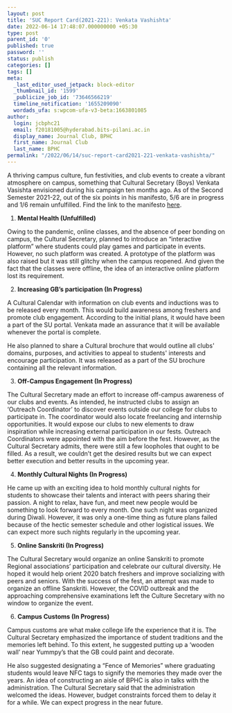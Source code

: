 ```yaml
---
layout: post
title: 'SUC Report Card(2021-221): Venkata Vashishta'
date: 2022-06-14 17:48:07.000000000 +05:30
type: post
parent_id: '0'
published: true
password: ''
status: publish
categories: []
tags: []
meta:
  _last_editor_used_jetpack: block-editor
  _thumbnail_id: '1599'
  _publicize_job_id: '73646566219'
  timeline_notification: '1655209090'
  wordads_ufa: s:wpcom-ufa-v3-beta:1663801085
author:
  login: jcbphc21
  email: f20181005@hyderabad.bits-pilani.ac.in
  display_name: Journal Club, BPHC
  first_name: Journal Club
  last_name: BPHC
permalink: "/2022/06/14/suc-report-card2021-221-venkata-vashishta/"
---
```

<p><!-- wp:paragraph --></p>
<p><!-- /wp:paragraph --></p>
<p><!-- wp:paragraph --></p>
<p>A thriving campus culture, fun festivities, and club events to create a vibrant atmosphere on campus, something that Cultural Secretary (Boys) Venkata Vasishta envisioned during his campaign ten months ago. As of the Second Semester 2021-22, out of the six points in his manifesto, 5/6 are in progress and 1/6 remain unfulfilled. Find the link to the manifesto <a href="https://drive.google.com/file/d/1AtAP2uQqIFm5skNz7adGBMDZm6KiXv0z/view?usp=sharing">here</a>.</p>
<p><!-- /wp:paragraph --></p>
<p><!-- wp:list {"ordered":true} --></p>
<ol>
<li><strong>Mental Health (Unfulfilled)</strong></li>
</ol>
<p><!-- /wp:list --></p>
<p><!-- wp:paragraph --></p>
<p>Owing to the pandemic, online classes, and the absence of peer bonding on campus, the Cultural Secretary, planned to introduce an “interactive platform” where students could play games and participate in events. However, no such platform was created. A prototype of the platform was also raised but it was still glitchy when the campus reopened. And given the fact that the classes were offline, the idea of an interactive online platform lost its requirement.&nbsp;&nbsp;</p>
<p><!-- /wp:paragraph --></p>
<p><!-- wp:list {"ordered":true,"start":2} --></p>
<ol start="2">
<li><strong>Increasing GB’s participation (In Progress)</strong></li>
</ol>
<p><!-- /wp:list --></p>
<p><!-- wp:paragraph --></p>
<p>A Cultural Calendar with information on club events and inductions was to be released every month. This would build awareness among freshers and promote club engagement. According to the initial plans, it would have been a part of the SU portal. Venkata made an assurance that it will be available whenever the portal is complete.</p>
<p><!-- /wp:paragraph --></p>
<p><!-- wp:paragraph --></p>
<p>He also planned to share a Cultural brochure that would outline all clubs' domains, purposes, and activities to appeal to students' interests and encourage participation. It was released as a part of the SU brochure containing all the relevant information.</p>
<p><!-- /wp:paragraph --></p>
<p><!-- wp:list {"ordered":true,"start":3} --></p>
<ol start="3">
<li><strong>Off-Campus Engagement (In Progress)</strong></li>
</ol>
<p><!-- /wp:list --></p>
<p><!-- wp:paragraph --></p>
<p>The Cultural Secretary made an effort to increase off-campus awareness of our clubs and events. As intended, he instructed clubs to assign an ‘Outreach Coordinator’ to discover events outside our college for clubs to participate in. The coordinator would also locate freelancing and internship opportunities. It would expose our clubs to new elements to draw inspiration while increasing external participation in our fests. Outreach Coordinators were appointed with the aim before the fest. However, as the Cultural Secretary admits, there were still a few loopholes that ought to be filled. As a result, we couldn’t get the desired results but we can expect better execution and better results in the upcoming year.</p>
<p><!-- /wp:paragraph --></p>
<p><!-- wp:list {"ordered":true,"start":4} --></p>
<ol start="4">
<li><strong>Monthly Cultural Nights (In Progress)</strong></li>
</ol>
<p><!-- /wp:list --></p>
<p><!-- wp:paragraph --></p>
<p>He came up with an exciting idea to hold monthly cultural nights for students to showcase their talents and interact with peers sharing their passion. A night to relax, have fun, and meet new people would be something to look forward to every month. One such night was organized during Diwali. However, it was only a one-time thing as future plans failed because of the hectic semester schedule and other logistical issues. We can expect more such nights regularly in the upcoming year.</p>
<p><!-- /wp:paragraph --></p>
<p><!-- wp:list {"ordered":true,"start":5} --></p>
<ol start="5">
<li><strong>Online Sanskriti (In Progress)&nbsp;</strong></li>
</ol>
<p><!-- /wp:list --></p>
<p><!-- wp:paragraph --></p>
<p>The Cultural Secretary would organize an online Sanskriti to promote Regional associations’ participation and celebrate our cultural diversity. He hoped it would help orient 2020 batch freshers and improve socializing with peers and seniors. With the success of the fest, an attempt was made to organize an offline Sanskriti. However, the COVID outbreak and the approaching comprehensive examinations left the Culture Secretary with no window to organize the event.&nbsp;</p>
<p><!-- /wp:paragraph --></p>
<p><!-- wp:list {"ordered":true,"start":6} --></p>
<ol start="6">
<li><strong>Campus Customs (In Progress)</strong></li>
</ol>
<p><!-- /wp:list --></p>
<p><!-- wp:paragraph --></p>
<p>Campus customs are what make college life the experience that it is. The Cultural Secretary emphasized the importance of student traditions and the memories left behind. To this extent, he suggested putting up a ‘wooden wall’ near Yummpy’s that the GB could paint and decorate.&nbsp;</p>
<p><!-- /wp:paragraph --></p>
<p><!-- wp:paragraph --></p>
<p>He also suggested designating a “Fence of Memories” where graduating students would leave NFC tags to signify the memories they made over the years. An idea of constructing an aisle of BPHC is also in talks with the administration. The Cultural Secretary said that the administration welcomed the ideas. However, budget constraints forced them to delay it for a while. We can expect progress in the near future.</p>
<p><!-- /wp:paragraph --></p>
